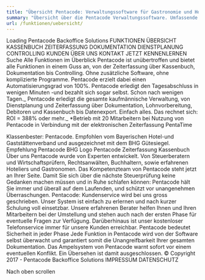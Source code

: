 ```yaml
---
title: "Übersicht Pentacode: Verwaltungssoftware für Gastronomie und Hotellerie"
summary: "Übersicht über die Pentacode Verwaltungssoftware. Umfassende Lösung für alle anfallenden Verwaltungsarbeiten in der Gastronomie und Hotellerie"
url: /funktionen/uebersicht/
---
```


Loading
Pentacode Backoffice Solutions
FUNKTIONEN
ÜBERSICHT
KASSENBUCH
ZEITERFASSUNG
DOKUMENTATION
DIENSTPLANUNG
CONTROLLING
KUNDEN
ÜBER UNS
KONTAKT
JETZT KENNENLERNEN
Suche
Alle Funktionen im Überblick
Pentacode ist unübertroffen und bietet alle Funktionen in einem Guss an, von der Zeiterfassung über Kassenbuch, Dokumentation bis Controlling. Ohne zusätzliche Software, ohne komplizierte Programme. Pentacode erzielt dabei einen Automatisierungsgrad von 100%.
Pentacode erledigt den Tagesabschluss in wenigen Minuten
-und bezahlt sich sogar selbst. Schon nach wenigen Tagen._
Pentacode erledigt die gesamte kaufmännische Verwaltung, von Dienstplanung und Zeiterfassung über Dokumentation, Lohnvorbereitung, Debitoren und Kassenbuch bis Datenexport. Einfach alles.
Das rechnet sich: ROI = 388% oder mehr._
\*Betrieb mit 20 Mitarbeitern bei Nutzung von Pentacode in Verbindung mit der elektronischen Zeiterfassung PentaTime

Klassenbester: Pentacode.
Empfohlen vom Bayerischen Hotel-und Gaststättenverband und ausgezeichnet mit dem BHG Gütesiegel.
Empfehlung Pentacode BHG Logo
Pentacode Zeiterfassung Kassenbuch
Über uns
Pentacode wurde von Experten entwickelt. Von Steuerberatern und Wirtschaftsprüfern, Rechtsanwälten, Buchhaltern, sowie erfahrenen Hoteliers und Gastronomen. Das Kompetenzteam von Pentacode steht jetzt an Ihrer Seite.
Damit Sie sich über die nächste Steuerprüfung keine Gedanken machen müssen und in Ruhe schlafen können: Pentacode hält Sie immer und überall auf dem Laufenden, und schützt vor unangenehmen Überraschungen.
Pentacode: Kundenservice wird bei uns gross geschrieben.
Unser System ist einfach zu erlernen und nach kurzer Schulung voll einsetzbar. Unsere erfahrenen Berater helfen Ihnen und Ihren Mitarbeitern bei der Umstellung und stehen auch nach der ersten Phase für eventuelle Fragen zur Verfügung. Darüberhinaus ist unser kostenloser Telefonservice immer für unsere Kunden erreichbar.
Pentacode bedeutet Sicherheit in jeder Phase
Jede Funktion in Pentacode wird von der Software selbst überwacht und garantiert somit die Unangreifbarkeit Ihrer gesamten Dokumentation. Das Ampelsystem von Pentacode warnt sofort vor einem eventuellen Konflikt. Ein Übersehen ist damit ausgeschlossen.
© Copyright 2017 - Pentacode Backoffice Solutions IMPRESSUM DATENSCHUTZ

Nach oben scrollen
